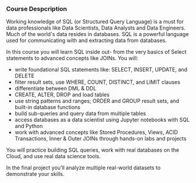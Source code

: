 ### Course Despcription
Working knowledge of SQL (or Structured Query Language) is a must for data professionals like Data Scientists, Data Analysts and Data Engineers. Much of the world's data resides in databases. SQL is a powerful language used for communicating with and extracting data from databases.

In this course you will learn SQL inside out- from the very basics of Select statements to
advanced concepts like JOINs. 
You will: 

- write foundational SQL statements like: SELECT, INSERT, UPDATE, and DELETE 
- filter result sets, use WHERE, COUNT, DISTINCT, and LIMIT clauses 
- differentiate between DML & DDL 
- CREATE, ALTER, DROP and load tables 
- use string patterns and ranges; ORDER and GROUP result sets, and built-in database functions
- build sub-queries and query data from multiple tables 
- access databases as a data scientist using Jupyter notebooks with SQL and Python
- work with advanced concepts like Stored Procedures, Views, ACID Transactions, Inner & Outer JOINs through hands-on labs and projects

You will  practice building SQL queries, work with real databases on the Cloud, and use real data science tools. 

In the final project you’ll analyze multiple real-world datasets to demonstrate your skills.
